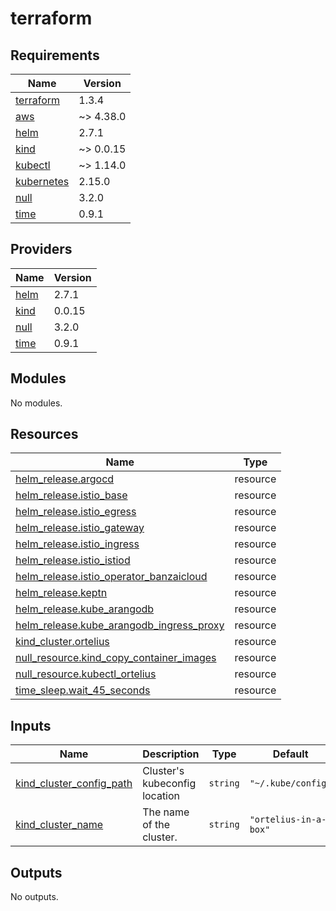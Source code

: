 # terraform

<!-- BEGINNING OF PRE-COMMIT-TERRAFORM DOCS HOOK -->
## Requirements

| Name | Version |
|------|---------|
| <a name="requirement_terraform"></a> [terraform](#requirement\_terraform) | 1.3.4 |
| <a name="requirement_aws"></a> [aws](#requirement\_aws) | ~> 4.38.0 |
| <a name="requirement_helm"></a> [helm](#requirement\_helm) | 2.7.1 |
| <a name="requirement_kind"></a> [kind](#requirement\_kind) | ~> 0.0.15 |
| <a name="requirement_kubectl"></a> [kubectl](#requirement\_kubectl) | ~> 1.14.0 |
| <a name="requirement_kubernetes"></a> [kubernetes](#requirement\_kubernetes) | 2.15.0 |
| <a name="requirement_null"></a> [null](#requirement\_null) | 3.2.0 |
| <a name="requirement_time"></a> [time](#requirement\_time) | 0.9.1 |

## Providers

| Name | Version |
|------|---------|
| <a name="provider_helm"></a> [helm](#provider\_helm) | 2.7.1 |
| <a name="provider_kind"></a> [kind](#provider\_kind) | 0.0.15 |
| <a name="provider_null"></a> [null](#provider\_null) | 3.2.0 |
| <a name="provider_time"></a> [time](#provider\_time) | 0.9.1 |

## Modules

No modules.

## Resources

| Name | Type |
|------|------|
| [helm_release.argocd](https://registry.terraform.io/providers/hashicorp/helm/2.7.1/docs/resources/release) | resource |
| [helm_release.istio_base](https://registry.terraform.io/providers/hashicorp/helm/2.7.1/docs/resources/release) | resource |
| [helm_release.istio_egress](https://registry.terraform.io/providers/hashicorp/helm/2.7.1/docs/resources/release) | resource |
| [helm_release.istio_gateway](https://registry.terraform.io/providers/hashicorp/helm/2.7.1/docs/resources/release) | resource |
| [helm_release.istio_ingress](https://registry.terraform.io/providers/hashicorp/helm/2.7.1/docs/resources/release) | resource |
| [helm_release.istio_istiod](https://registry.terraform.io/providers/hashicorp/helm/2.7.1/docs/resources/release) | resource |
| [helm_release.istio_operator_banzaicloud](https://registry.terraform.io/providers/hashicorp/helm/2.7.1/docs/resources/release) | resource |
| [helm_release.keptn](https://registry.terraform.io/providers/hashicorp/helm/2.7.1/docs/resources/release) | resource |
| [helm_release.kube_arangodb](https://registry.terraform.io/providers/hashicorp/helm/2.7.1/docs/resources/release) | resource |
| [helm_release.kube_arangodb_ingress_proxy](https://registry.terraform.io/providers/hashicorp/helm/2.7.1/docs/resources/release) | resource |
| [kind_cluster.ortelius](https://registry.terraform.io/providers/tehcyx/kind/latest/docs/resources/cluster) | resource |
| [null_resource.kind_copy_container_images](https://registry.terraform.io/providers/hashicorp/null/3.2.0/docs/resources/resource) | resource |
| [null_resource.kubectl_ortelius](https://registry.terraform.io/providers/hashicorp/null/3.2.0/docs/resources/resource) | resource |
| [time_sleep.wait_45_seconds](https://registry.terraform.io/providers/hashicorp/time/0.9.1/docs/resources/sleep) | resource |

## Inputs

| Name | Description | Type | Default | Required |
|------|-------------|------|---------|:--------:|
| <a name="input_kind_cluster_config_path"></a> [kind\_cluster\_config\_path](#input\_kind\_cluster\_config\_path) | Cluster's kubeconfig location | `string` | `"~/.kube/config"` | no |
| <a name="input_kind_cluster_name"></a> [kind\_cluster\_name](#input\_kind\_cluster\_name) | The name of the cluster. | `string` | `"ortelius-in-a-box"` | no |

## Outputs

No outputs.
<!-- END OF PRE-COMMIT-TERRAFORM DOCS HOOK -->
